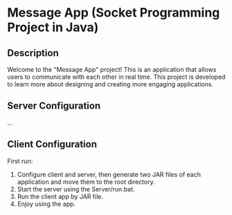 # Message App (Socket Programming Project in Java)

## Description
Welcome to the "Message App" project! This is an application that allows users 
to communicate with each other in real time. This project is developed to learn 
more about designing and creating more engaging applications.

## Server Configuration
...

## Client Configuration

First run:
1. Configure client and server, then generate two JAR files of each application and
move them to the root directory.
2. Start the server using the Server/run.bat.
3. Run the client app by JAR file.
4. Enjoy using the app. 
